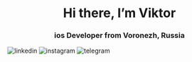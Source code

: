 <div id="header" align="center">
<h1>Hi there, I’m Viktor</h1>
<h3>ios Developer from Voronezh, Russia</h3>
</div>

<a herf="linkedin-url">
<img src=https://img.shields.io/badge/LinkedIn-blue?style=for-the-badge&logo=linkedin&logoColor=white" alt="linkedin"/>
</a>
<a herf="instagram-url">
<img src=https://img.shields.io/badge/instagram-blue?style=for-the-badge&logo=instagram&logoColor=white" alt="instagram"/>
</a>
<a herf="telegram-url">
<img src=https://img.shields.io/badge/telegram-blue?style=for-the-badge&logo=telegram&logoColor=white" alt="telegram"/>

<!---
Tesloboy/Tesloboy is a ✨ special ✨ repository because its `README.md` (this file) appears on your GitHub profile.
You can click the Preview link to take a look at your changes.
--->
